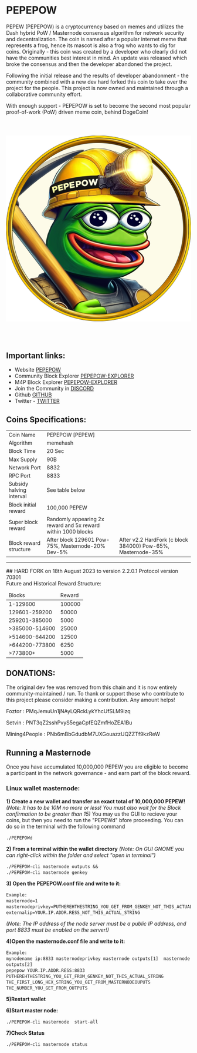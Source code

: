 # PEPEPOW

PEPEW (PEPEPOW) is a cryptocurrency based on memes and utilizes the Dash hybrid PoW / Masternode consensus algorithm for network security and decentralization. The coin is named after a popular internet meme that represents a frog, hence its mascot is also a frog who wants to dig for coins. Originally - this coin was created by a developer who clearly did not have the communities best interest in mind. An update was released which broke the consensus and then the developer abandoned the project.

Following the initial release and the results of developer abandonment - the community combined with a new dev hard forked this coin to take over the project for the people. This project is now owned and maintained through a collaborative community effort.

With enough support - PEPEPOW is set to become the second most popular proof-of-work (PoW) driven meme coin, behind DogeCoin!<p>

 <div align="center" style="display: flex; flex-wrap: wrap; justify-content: center; align-items: center; gap: 1em; margin: 4em 0;">
  <img src="https://github.com/MattF42/PePe-core/blob/Reboot/logo.png" style="width: 400px; max-width: 600px; flex-grow: 1;" />
</div>

## <br> Important links: <br>
 - Website [PEPEPOW](https://pepecore.wordpress.com/)
 - Community Block Explorer [PEPEPOW-EXPLORER](https://explorer.pepepow.org/)
 - M4P Block Explorer [PEPEPOW-EXPLORER](https://explorer2.pepepow.org/)
 - Join the Community in [DISCORD](https://discord.gg/wHFMdbjP)
 - Github [GITHUB](https://github.com/MattF42/PePe-core/)
 - Twitter - [TWITTER](https://twitter.com/PEPEWCommunity)
  
  
## <h2><strong>Coins Specifications:</strong></h2>
<table>
<tbody>
<tr>
<td>Coin Name</td>
<td>PEPEPOW [PEPEW]</td>
</tr>
<tr>
<td>Algorithm</td>
<td>memehash</td>
</tr>
<tr>
<td>Block Time</td>
<td>20 Sec</td>
</tr>
<tr>
<td>Max Supply</td>
<td>90B</td>
</tr>
<tr>
<td>Network Port</td>
<td>8832</td>
</tr>
<tr>
<td>RPC Port</td>
<td>8833</td>
</tr>
<tr>
<td>Subsidy halving interval</td>
<td>See table below</td>
</tr>
<tr>
<td>Block initial reward</td>
<td>100,000  PEPEW</td>
</tr>
<tr>
<td>Super block reward</td>
<td>Randomly appearing 2x reward and 5x reward within 1000 blocks</td>
</tr>
<tr>
<td>Block reward structure</td>
<td>After block 129601 Pow-75%, Masternode-20% Dev-5%</td>
 <td>After v2.2 HardFork (c block 384000) Pow-65%, Masternode-35%</td>
</tr>
</tbody>
</table>

<HR>
## HARD FORK on 18th August 2023 to version 2.2.0.1 Protocol version 70301<BR>
Future and Historical Reward Structure:
<TABLE>
<THEAD>
<TD>Blocks</TD><TD>Reward</TD></THEAD>
<TBODY>
<TR>
<TD>1-129600</TD><TD>100000</TD></TR>
<TD>129601-259200</TD><TD>50000</TD></TR>
<TD>259201-385000</TD><TD>5000</TD></TR>
<TD>>385000-514600</TD><TD>25000</TD></TR>
<TD>>514600-644200</TD><TD>12500</TD></TR>
 <TD>>644200-773800</TD><TD>6250</TD></TR>
<TD>>773800+</TD><TD>5000</TD></TR>
</TBODY>
</TABLE>


## DONATIONS:

The original dev fee was removed from this chain and it is now entirely community-maintained / run. To thank or support those who contribute to this project please consider making a contribution. Any amount helps! 

Foztor : PMqJemuUn1jNAyLQRckLykYhcUfSLM9izq

Setvin : PNT3qZ2sshPvyS5egaCpfEQZmfHoZEA1Bu

Mining4People : PNb6mBbGdudbM7UXGouazzUQZZTf9kzReW 

## Running a Masternode

Once you have accumulated 10,000,000 PEPEW you are eligible to become a participant in the network governance - and earn part of the block reward. 

### Linux wallet masternode:

**1) Create a new wallet and transfer an exact total of 10,000,000 PEPEW!**
*(Note: It has to be 10M no more or less! You must also wait for the Block confirmation to be greater than 15)*
You may us the GUI to recieve your coins, but then you need to run the "PEPEWd" bfore proceeding. You can do so in the terminal with the following command
```
./PEPEPOWd
```

**2) From a terminal within the wallet directory**
*(Note: On GUI GNOME you can right-click within the folder and select "open in terminal")*
```
./PEPEPOW-cli masternode outputs &&
./PEPEPOW-cli masternode genkey
```

**3) Open the PEPEPOW.conf file and write to it:**
```
Example:
masternode=1
masternodeprivkey=PUTHEREHTHESTRING_YOU_GET_FROM_GENKEY_NOT_THIS_ACTUAL_STRING
externalip=YOUR.IP.ADDR.RESS_NOT_THIS_ACTUAL_STRING
```
*(Note: The IP address of the node server must be a public IP address, and port 8833 must be enabled on the server!)*

**4)Open the masternode.conf file and write to it:**
```
Example:
mynodename ip:8833 masternodeprivkey masternode outputs[1]  masternode outputs[2]
pepepow YOUR.IP.ADDR.RESS:8833 PUTHEREHTHESTRING_YOU_GET_FROM_GENKEY_NOT_THIS_ACTUAL_STRING THE_FIRST_LONG_HEX_STRING_YOU_GET_FROM_MASTERNODEOUPUTS  THE_NUMBER_YOU_GET_FROM_OUTPUTS
```

**5)Restart wallet**

**6)Start master node:**
```
./PEPEPOW-cli masternode  start-all
```

**7)Check Status**
```
./PEPEPOW-cli masternode status
```
